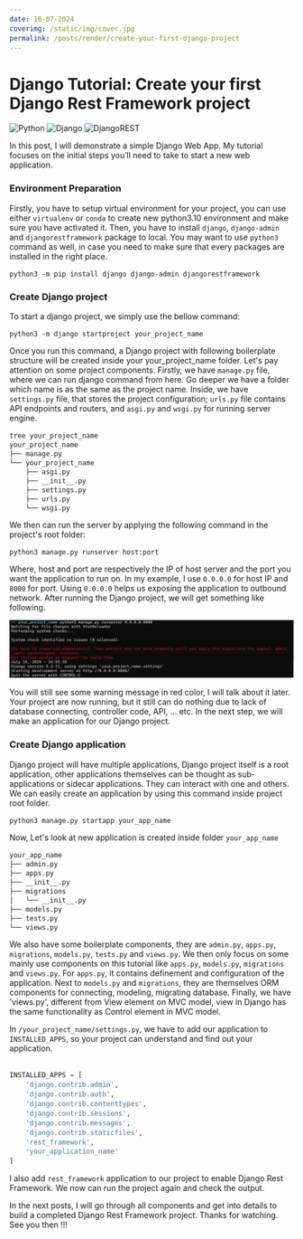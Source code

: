 ```yaml
---
date: 16-07-2024
coverimg: /static/img/cover.jpg
permalink: /posts/render/create-your-first-django-project
---
```


# Django Tutorial: Create your first Django Rest Framework project  

![Python](https://img.shields.io/badge/python-3670A0?style=for-the-badge&logo=python&logoColor=ffdd54)
![Django](https://img.shields.io/badge/django-%23092E20.svg?style=for-the-badge&logo=django&logoColor=white)
![DjangoREST](https://img.shields.io/badge/DJANGO-REST-ff1709?style=for-the-badge&logo=django&logoColor=white&color=ff1709&labelColor=gray)

In this post, I will demonstrate a simple Django Web App. My tutorial focuses on the initial steps you’ll need to take to start a new web application.

### Environment Preparation

Firstly, you have to setup virtual environment for your project, you can use either `virtualenv` or `conda` to create new python3.10 environment and make sure you have activated it. Then, you have to install `django`, `django-admin` and `djangorestframework` package to local. You may want to use `python3` command as well, in case you need to make sure that every packages are installed in the right place.

```shell
python3 -m pip install django django-admin djangorestframework
```

### Create Django project

To start a django project, we simply use the bellow command:

```shell
python3 -m django startproject your_project_name
```

Once you run this command, a Django project with following boilerplate structure will be created inside your your_project_name folder. Let's pay attention on some project components. Firstly, we have `manage.py` file, where we can run django command from here. Go deeper we have a folder which name is as the same as the project name. Inside, we have `settings.py` file, that stores the project configuration; `urls.py` file contains API endpoints and routers, and `asgi.py` and `wsgi.py` for running server engine.

```shell
tree your_project_name
your_project_name
├── manage.py
└── your_project_name
    ├── asgi.py
    ├── __init__.py
    ├── settings.py
    ├── urls.py
    └── wsgi.py
```

We then can run the server by applying the following command in the project's root folder:

```shell
python3 manage.py runserver host:port
```

Where, host and port are respectively the IP of host server and the port you want the application to run on. In my example, I use `0.0.0.0` for host IP and `8000` for port. Using `0.0.0.0` helps us exposing the application to outbound network. After running the Django project, we will get something like following.

![runserver output](/static/img/create-your-first-django-project/create-your-first-django-project-1.png)

You will still see some warning message in red color, I will talk about it later. Your project are now running, but it still can do nothing due to lack of database connecting, controller code, API, ... etc. In the next step, we will make an application for our Django project.

### Create Django application

Django project will have multiple applications, Django project itself is a root application, other applications themselves can be thought as sub-applications or sidecar applications. They can interact with one and others. We can easily create an application by using this command inside project root folder.

```shell
python3 manage.py startapp your_app_name
```

Now, Let's look at new application is created inside folder `your_app_name`

```shell
your_app_name
├── admin.py
├── apps.py
├── __init__.py
├── migrations
│   └── __init__.py
├── models.py
├── tests.py
└── views.py
```

We also have some boilerplate components, they are `admin.py`, `apps.py`, `migrations`, `models.py`, `tests.py` and `views.py`. We then only focus on some mainly use components on this tutorial like `apps.py`, `models.py`, `migrations` and `views.py`. For `apps.py`, it contains definement and configuration of the application. Next to `models.py` and `migrations`, they are themselves ORM components for connecting, modeling, migrating database. Finally, we have 'views.py', different from View element on MVC model, view in Django has the same functionality as Control element in MVC model. 

In `/your_project_name/settings.py`, we have to add our application to `INSTALLED_APPS`, so your project can understand and find out your application.

```python

INSTALLED_APPS = [
    'django.contrib.admin',
    'django.contrib.auth',
    'django.contrib.contenttypes',
    'django.contrib.sessions',
    'django.contrib.messages',
    'django.contrib.staticfiles',
    'rest_framework',
    'your_application_name'
]

```

I also add `rest_framework` application to our project to enable Django Rest Framework. We now can run the project again and check the output.

In the next posts, I will go through all components and get into details to build a completed Django Rest Framework project. Thanks for watching. See you then !!!

